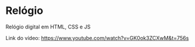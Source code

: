 # Relógio
 Relógio digital em HTML, CSS e JS

Link do vídeo: https://www.youtube.com/watch?v=GK0ok3ZCXwM&t=756s

